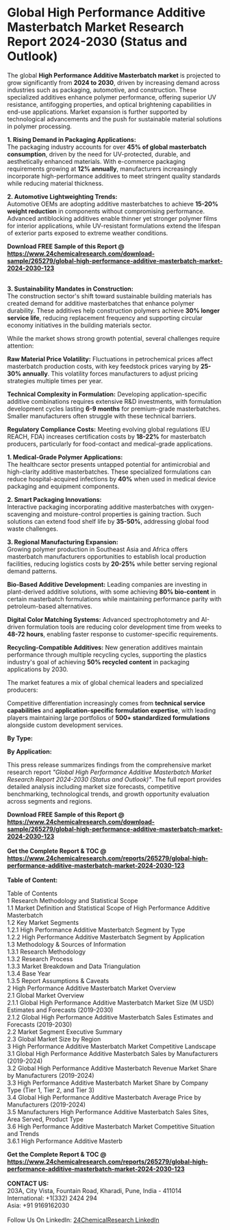 <h1>Global High Performance Additive Masterbatch Market Research Report 2024-2030 (Status and Outlook)</h1><p>The global <strong>High Performance Additive Masterbatch market</strong> is projected to grow significantly from <strong>2024 to 2030</strong>, driven by increasing demand across industries such as packaging, automotive, and construction. These specialized additives enhance polymer performance, offering superior UV resistance, antifogging properties, and optical brightening capabilities in end-use applications. Market expansion is further supported by technological advancements and the push for sustainable material solutions in polymer processing.</p><p><strong>1. Rising Demand in Packaging Applications:</strong><br>
The packaging industry accounts for over <strong>45% of global masterbatch consumption</strong>, driven by the need for UV-protected, durable, and aesthetically enhanced materials. With e-commerce packaging requirements growing at <strong>12% annually</strong>, manufacturers increasingly incorporate high-performance additives to meet stringent quality standards while reducing material thickness.</p><p><strong>2. Automotive Lightweighting Trends:</strong><br>
Automotive OEMs are adopting additive masterbatches to achieve <strong>15-20% weight reduction</strong> in components without compromising performance. Advanced antiblocking additives enable thinner yet stronger polymer films for interior applications, while UV-resistant formulations extend the lifespan of exterior parts exposed to extreme weather conditions.</p><div><b>Download FREE Sample of this Report @ 
            <a href="https://www.24chemicalresearch.com/download-sample/265279/global-high-performance-additive-masterbatch-market-2024-2030-123">
            https://www.24chemicalresearch.com/download-sample/265279/global-high-performance-additive-masterbatch-market-2024-2030-123</a></b></div><br><p><strong>3. Sustainability Mandates in Construction:</strong><br>
The construction sector's shift toward sustainable building materials has created demand for additive masterbatches that enhance polymer durability. These additives help construction polymers achieve <strong>30% longer service life</strong>, reducing replacement frequency and supporting circular economy initiatives in the building materials sector.</p><p>While the market shows strong growth potential, several challenges require attention:</p><p><strong>Raw Material Price Volatility:</strong> Fluctuations in petrochemical prices affect masterbatch production costs, with key feedstock prices varying by <strong>25-30% annually</strong>. This volatility forces manufacturers to adjust pricing strategies multiple times per year.</p><p><strong>Technical Complexity in Formulation:</strong> Developing application-specific additive combinations requires extensive R&amp;D investments, with formulation development cycles lasting <strong>6-9 months</strong> for premium-grade masterbatches. Smaller manufacturers often struggle with these technical barriers.</p><p><strong>Regulatory Compliance Costs:</strong> Meeting evolving global regulations (EU REACH, FDA) increases certification costs by <strong>18-22%</strong> for masterbatch producers, particularly for food-contact and medical-grade applications.</p><p><strong>1. Medical-Grade Polymer Applications:</strong><br>
The healthcare sector presents untapped potential for antimicrobial and high-clarity additive masterbatches. These specialized formulations can reduce hospital-acquired infections by <strong>40%</strong> when used in medical device packaging and equipment components.</p><p><strong>2. Smart Packaging Innovations:</strong><br>
Interactive packaging incorporating additive masterbatches with oxygen-scavenging and moisture-control properties is gaining traction. Such solutions can extend food shelf life by <strong>35-50%</strong>, addressing global food waste challenges.</p><p><strong>3. Regional Manufacturing Expansion:</strong><br>
Growing polymer production in Southeast Asia and Africa offers masterbatch manufacturers opportunities to establish local production facilities, reducing logistics costs by <strong>20-25%</strong> while better serving regional demand patterns.</p><p><strong>Bio-Based Additive Development:</strong> Leading companies are investing in plant-derived additive solutions, with some achieving <strong>80% bio-content</strong> in certain masterbatch formulations while maintaining performance parity with petroleum-based alternatives.</p><p><strong>Digital Color Matching Systems:</strong> Advanced spectrophotometry and AI-driven formulation tools are reducing color development time from weeks to <strong>48-72 hours</strong>, enabling faster response to customer-specific requirements.</p><p><strong>Recycling-Compatible Additives:</strong> New generation additives maintain performance through multiple recycling cycles, supporting the plastics industry's goal of achieving <strong>50% recycled content</strong> in packaging applications by 2030.</p><p>The market features a mix of global chemical leaders and specialized producers:</p><p>Competitive differentiation increasingly comes from <strong>technical service capabilities</strong> and <strong>application-specific formulation expertise</strong>, with leading players maintaining large portfolios of <strong>500+ standardized formulations</strong> alongside custom development services.</p><p><strong>By Type:</strong></p><p><strong>By Application:</strong></p><p>This press release summarizes findings from the comprehensive market research report <em>"Global High Performance Additive Masterbatch Market Research Report 2024-2030 (Status and Outlook)"</em>. The full report provides detailed analysis including market size forecasts, competitive benchmarking, technological trends, and growth opportunity evaluation across segments and regions.</p><div><b>Download FREE Sample of this Report @ 
            <a href="https://www.24chemicalresearch.com/download-sample/265279/global-high-performance-additive-masterbatch-market-2024-2030-123">
            https://www.24chemicalresearch.com/download-sample/265279/global-high-performance-additive-masterbatch-market-2024-2030-123</a></b></div><br><div><b>Get the Complete Report & TOC @ 
            <a href="https://www.24chemicalresearch.com/reports/265279/global-high-performance-additive-masterbatch-market-2024-2030-123">
            https://www.24chemicalresearch.com/reports/265279/global-high-performance-additive-masterbatch-market-2024-2030-123</a></b></div><br>
            <b>Table of Content:</b><p>Table of Contents<br />
1 Research Methodology and Statistical Scope<br />
1.1 Market Definition and Statistical Scope of High Performance Additive Masterbatch<br />
1.2 Key Market Segments<br />
1.2.1 High Performance Additive Masterbatch Segment by Type<br />
1.2.2 High Performance Additive Masterbatch Segment by Application<br />
1.3 Methodology & Sources of Information<br />
1.3.1 Research Methodology<br />
1.3.2 Research Process<br />
1.3.3 Market Breakdown and Data Triangulation<br />
1.3.4 Base Year<br />
1.3.5 Report Assumptions & Caveats<br />
2 High Performance Additive Masterbatch Market Overview<br />
2.1 Global Market Overview<br />
2.1.1 Global High Performance Additive Masterbatch Market Size (M USD) Estimates and Forecasts (2019-2030)<br />
2.1.2 Global High Performance Additive Masterbatch Sales Estimates and Forecasts (2019-2030)<br />
2.2 Market Segment Executive Summary<br />
2.3 Global Market Size by Region<br />
3 High Performance Additive Masterbatch Market Competitive Landscape<br />
3.1 Global High Performance Additive Masterbatch Sales by Manufacturers (2019-2024)<br />
3.2 Global High Performance Additive Masterbatch Revenue Market Share by Manufacturers (2019-2024)<br />
3.3 High Performance Additive Masterbatch Market Share by Company Type (Tier 1, Tier 2, and Tier 3)<br />
3.4 Global High Performance Additive Masterbatch Average Price by Manufacturers (2019-2024)<br />
3.5 Manufacturers High Performance Additive Masterbatch Sales Sites, Area Served, Product Type<br />
3.6 High Performance Additive Masterbatch Market Competitive Situation and Trends<br />
3.6.1 High Performance Additive Masterb</p><div><b>Get the Complete Report & TOC @ 
            <a href="https://www.24chemicalresearch.com/reports/265279/global-high-performance-additive-masterbatch-market-2024-2030-123">
            https://www.24chemicalresearch.com/reports/265279/global-high-performance-additive-masterbatch-market-2024-2030-123</a></b></div><br><b>CONTACT US:</b><br>
            203A, City Vista, Fountain Road, Kharadi, Pune, India - 411014<br>
            International: +1(332) 2424 294<br>
            Asia: +91 9169162030 <br><br>
            Follow Us On LinkedIn: <a href="https://www.linkedin.com/company/24chemicalresearch/">24ChemicalResearch LinkedIn</a>